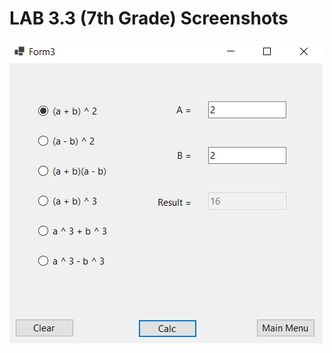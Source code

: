 # LAB 3.3 (7th Grade) Screenshots
<img src="Screenshot 2021-10-24 211420.png" height="484" width="501"> 
